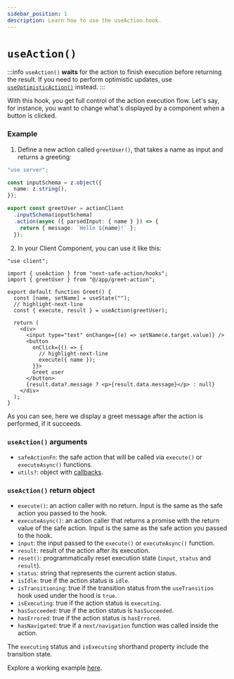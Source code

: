 ```yaml
---
sidebar_position: 1
description: Learn how to use the useAction hook.
---
```


# `useAction()`

:::info
`useAction()` **waits** for the action to finish execution before returning the result. If you need to perform optimistic updates, use [`useOptimisticAction()`](/docs/execute-actions/hooks/useoptimisticaction) instead.
:::

With this hook, you get full control of the action execution flow.
Let's say, for instance, you want to change what's displayed by a component when a button is clicked.

### Example

1. Define a new action called `greetUser()`, that takes a name as input and returns a greeting:

```typescript title=src/app/greet-action.ts
"use server";

const inputSchema = z.object({
  name: z.string(),
});

export const greetUser = actionClient
  .inputSchema(inputSchema)
  .action(async ({ parsedInput: { name } }) => {
    return { message: `Hello ${name}!` };
  });
```

2. In your Client Component, you can use it like this:

```tsx title=src/app/greet.tsx
"use client";

import { useAction } from "next-safe-action/hooks";
import { greetUser } from "@/app/greet-action";

export default function Greet() {
  const [name, setName] = useState("");
  // highlight-next-line
  const { execute, result } = useAction(greetUser);

  return (
    <div>
      <input type="text" onChange={(e) => setName(e.target.value)} />
      <button
        onClick={() => {
          // highlight-next-line
          execute({ name });
        }}>
        Greet user
      </button>
      {result.data?.message ? <p>{result.data.message}</p> : null}
    </div>
  );
}
```

As you can see, here we display a greet message after the action is performed, if it succeeds.

### `useAction()` arguments

- `safeActionFn`: the safe action that will be called via `execute()` or `executeAsync()` functions.
- `utils?`: object with [callbacks](/docs/execute-actions/hooks/hook-callbacks).

### `useAction()` return object

- `execute()`: an action caller with no return. Input is the same as the safe action you passed to the hook.
- `executeAsync()`: an action caller that returns a promise with the return value of the safe action. Input is the same as the safe action you passed to the hook.
- `input`: the input passed to the `execute()` or `executeAsync()` function.
- `result`: result of the action after its execution.
- `reset()`: programmatically reset execution state (`input`, `status` and `result`).
- `status`: string that represents the current action status.
- `isIdle`: true if the action status is `idle`.
- `isTransitioning`: true if the transition status  from the `useTransition` hook used under the hood is `true`.
- `isExecuting`: true if the action status is `executing`.
- `hasSucceeded`: true if the action status is `hasSucceeded`.
- `hasErrored`: true if the action status is `hasErrored`.
- `hasNavigated`: true if a `next/navigation` function was called inside the action.

The `executing` status and `isExecuting` shorthand property include the transition state.

Explore a working example [here](<https://github.com/TheEdoRan/next-safe-action/tree/main/apps/playground/src/app/(examples)/hook>).
